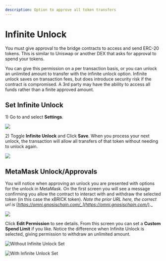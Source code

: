 ```yaml
---
description: Option to approve all token transfers
---
```


# Infinite Unlock

You must give approval to the bridge contracts to access and send ERC-20 tokens. This is similar to Uniswap or another DEX that asks for approval to spend your tokens.&#x20;

You can give this permission on a per transaction basis, or you can unlock an unlimited amount to transfer with the infinite unlock option. Infinite unlock saves on transaction fees, but does introduce security risk if the contract is compromised. A 3rd party may have the ability to access all funds rather than a finite approved amount.

## Set Infinite Unlock

1\) Go to [ ](https://omni.xdaichain.com/)and select **Settings**.

![](../../../.gitbook/assets/settings-1.png)

2\) Toggle **Infinite Unlock** and Click **Save**. When you process your next unlock, the transaction will allow all transfers of that token without needing to unlock again.

![](../../../.gitbook/assets/infinite-1.png)

## MetaMask Unlock/Approvals&#x20;

You will notice when approving an unlock you are presented with options for the unlock in MetaMask. On the first screen you will see a message confirming you allow the contract to interact with and withdraw the selected token (in this case the xBRICK token). _Note the prior URL here, the correct url is_ [_https://omni.gnosischain.com/_](https://omni.gnosischain.com/)_._

![](<../../../.gitbook/assets/xBRICK-1 (1).png>)

Click **Edit Permission** to see details. From this screen you can set a **Custom Spend Limit** if you like. Notice the difference when Infinite Unlock is selected, giving permission to withdraw an unlimited amount.

![Without Infinite Unlock Set](../../../.gitbook/assets/MM2.png)

![With Infinite Unlock Set](../../../.gitbook/assets/mm3.png)
